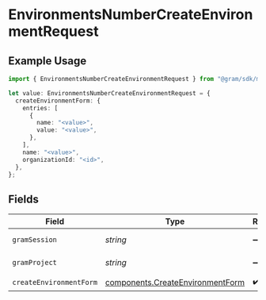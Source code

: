 # EnvironmentsNumberCreateEnvironmentRequest

## Example Usage

```typescript
import { EnvironmentsNumberCreateEnvironmentRequest } from "@gram/sdk/models/operations";

let value: EnvironmentsNumberCreateEnvironmentRequest = {
  createEnvironmentForm: {
    entries: [
      {
        name: "<value>",
        value: "<value>",
      },
    ],
    name: "<value>",
    organizationId: "<id>",
  },
};
```

## Fields

| Field                                                                                | Type                                                                                 | Required                                                                             | Description                                                                          |
| ------------------------------------------------------------------------------------ | ------------------------------------------------------------------------------------ | ------------------------------------------------------------------------------------ | ------------------------------------------------------------------------------------ |
| `gramSession`                                                                        | *string*                                                                             | :heavy_minus_sign:                                                                   | Session header                                                                       |
| `gramProject`                                                                        | *string*                                                                             | :heavy_minus_sign:                                                                   | project header                                                                       |
| `createEnvironmentForm`                                                              | [components.CreateEnvironmentForm](../../models/components/createenvironmentform.md) | :heavy_check_mark:                                                                   | N/A                                                                                  |